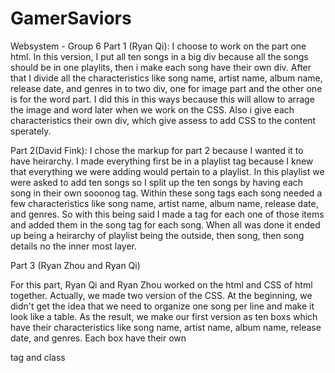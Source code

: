 # GamerSaviors
Websystem - Group 6
Part 1 (Ryan Qi):
  I choose to work on the part one html. In this version, I put all ten songs in a big div because all the songs should be in one playlits, then i make each song have their own div. After that I divide all the characteristics like song name, artist name, album name, release date, and genres in to two div, one for image part and the other one is for the word part. I did this in this ways because this will allow to arrage the image and word later when we work on the CSS. Also i give each characteristics their own div, which give assess to add CSS to the content sperately. 

Part 2(David Fink):
  I chose the markup for part 2 because I wanted it to have heirarchy. I made everything first be in a playlist tag because I knew that everything we were adding would pertain to a playlist. In this playlist we were asked to add ten songs so I split up the ten songs by having each song in their own sooonog tag. Within these song tags each song needed a few characteristics like song name, artist name, album name, release date, and genres. So with this being said I made a tag for each one of those items and added them in the song tag for each song. When all was done it ended up being a heirarchy of playlist being the outside, then song, then song details no the inner most layer.
  
Part 3 (Ryan Zhou and Ryan Qi)    
  
  For this part, Ryan Qi and Ryan Zhou worked on the html and CSS of html together. Actually, we made two version of the CSS. At the beginning, we didn't get the idea that we need to organize one song per line and make it look like a table. As the result, we make our first version as ten boxs which have their characteristics like song name, artist name, album name, release date, and genres. Each box have their own <div> tag and class 
  

